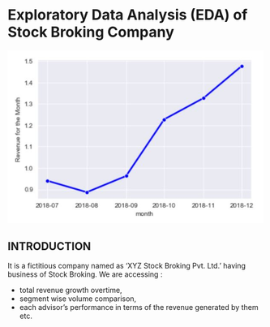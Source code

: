 # Exploratory Data Analysis (EDA) of Stock Broking Company
![001.jpg](images/001.jpg)
## INTRODUCTION
It is a fictitious company named as ‘XYZ Stock Broking Pvt. Ltd.’ having business of Stock Broking.
We are accessing :
- total revenue growth overtime, 
- segment wise volume comparison, 
- each advisor’s performance in terms of the revenue generated by them etc.
